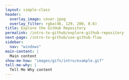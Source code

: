 ```yaml
---
layout: simple-class
header:
  overlay_image: cover.jpeg
  overlay_filter: rgba(46, 129, 200, 0.6)
title: Explore the GitHub Repository
permalink: /intro-to-github/explore-github-repository
next-page: /intro-to-github/use-github-flow
sidebar:
  nav: "windows"
main-content: |
  Main content
show-me-how: "images/gifs/intro/example.gif"
tell-me-why: |
  Tell Me Why content
---
```

